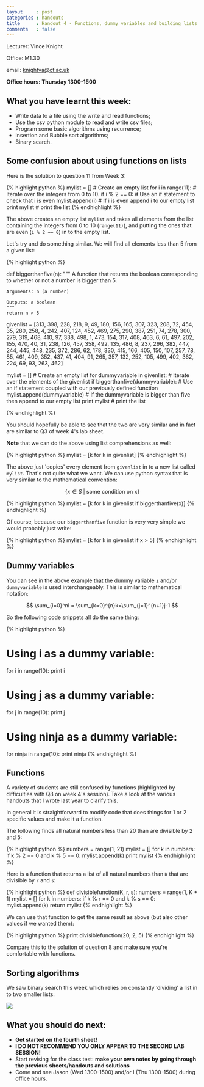 ```yaml
---
layout     : post
categories : handouts
title      : Handout 4 - Functions, dummy variables and building lists from other lists
comments   : false
---
```


Lecturer: Vince Knight

Office: M1.30

email: knightva@cf.ac.uk

**Office hours: Thursday 1300-1500**

## What you have learnt this week:

- Write data to a file using the write and read functions;
- Use the csv python module to read and write csv files;
- Program some basic algorithms using recurrence;
- Insertion and Bubble sort algorithms;
- Binary search.

## Some confusion about using functions on lists

Here is the solution to question 11 from Week 3:

{% highlight python %}
mylist = [] # Create an empty list
for i in range(11): # Iterate over the integers from 0 to 10.
    if i % 2 == 0: # Use an if statement to check that i is even
            mylist.append(i) # If i is even append i to our empty list
            print mylist # print the list
{% endhighlight %}

The above creates an empty list `mylist` and takes all elements from the list containing the integers from 0 to 10 (`range(11)`), and putting the ones that are even (`i % 2 == 0`) in to the empty list.

Let's try and do something similar.
We will find all elements less than 5 from a given list:

{% highlight python %}

def biggerthanfive(n):
    """
    A function that returns the boolean corresponding to whether or not a number is bigger than 5.

    Arguments: n (a number)

    Outputs: a boolean
    """
    return n > 5

givenlist = [313, 398, 228, 218, 9, 49, 180, 156, 165, 307, 323, 208, 72, 454, 35, 280, 258, 4, 242, 407, 124, 452, 469, 275, 290, 387, 251, 74, 278, 300, 279, 319, 468, 410, 97, 338, 498, 1, 473, 154, 317, 408, 463, 6, 61, 497, 202, 155, 470, 40, 31, 238, 126, 457, 358, 492, 135, 486, 8, 237, 296, 382, 447, 244, 445, 448, 235, 372, 286, 62, 178, 330, 415, 166, 405, 150, 107, 257, 78, 85, 461, 409, 352, 437, 41, 404, 91, 265, 357, 132, 252, 105, 499, 402, 362, 224, 69, 93, 263, 462]

mylist = []  # Create an empty list
for dummyvariable in givenlist:  # Iterate over the elements of the givenlist
    if biggerthanfive(dummyvariable):  # Use an if statement coupled with our previously defined function
        mylist.append(dummyvariable)  # If the dummyvariable is bigger than five then append to our empty list
print mylist  # print the list

{% endhighlight %}

You should hopefully be able to see that the two are very similar and in fact are similar to Q3 of week 4's lab sheet.

**Note** that we can do the above using list comprehensions as well:

{% highlight python %}
mylist = [k for k in givenlist]
{% endhighlight %}

The above just 'copies' every element from `givenlist` in to a new list called `mylist`.
That's not quite what we want.
We can use python syntax that is very similar to the mathematical convention:

$$
\{x\in S\;|\text{ some condition on x}\}
$$

{% highlight python %}
mylist = [k for k in givenlist if biggerthanfive(x)]
{% endhighlight %}

Of course, because our `biggerthanfive` function is very very simple we would probably just write:

{% highlight python %}
mylist = [k for k in givenlist if x > 5]
{% endhighlight %}

## Dummy variables

You can see in the above example that the dummy variable `i` and/or `dummyvariable` is used interchangeably.
This is similar to mathematical notation:


$$
\sum_{i=0}^ni = \sum_{k=0}^{n}k=\sum_{j=1}^{n+1}j-1
$$

So the following code snippets all do the same thing:

{% highlight python %}
# Using i as a dummy variable:
for i in range(10):
    print i

# Using j as a dummy variable:
for j in range(10):
    print j

# Using ninja as a dummy variable:
for ninja in range(10):
    print ninja
{% endhighlight %}

## Functions

A variety of students are still confused by functions (highlighted by difficulties with Q8 on week 4's session).
Take a look at the various handouts that I wrote last year to clarify this.

In general it is straightforward to modify code that does things for 1 or 2 specific values and make it a function.

The following finds all natural numbers less than 20 than are divisible by 2 and 5:

{% highlight python %}
numbers = range(1, 21)
mylist = []
for k in numbers:
    if k % 2 == 0 and k % 5 == 0:
        mylist.append(k)
print mylist
{% endhighlight %}

Here is a function that returns a list of all natural numbers than `K` that are divisible by `r` and `s`:

{% highlight python %}
def divisiblefunction(K, r, s):
    numbers = range(1, K + 1)
    mylist = []
    for k in numbers:
        if k % r == 0 and k % s == 0:
            mylist.append(k)
    return mylist
{% endhighlight %}

We can use that function to get the same result as above (but also other values if we wanted them):

{% highlight python %}
print divisiblefunction(20, 2, 5)
{% endhighlight %}

Compare this to the solution of question 8 and make sure you're comfortable with functions.

## Sorting algorithms

We saw binary search this week which relies on constantly ‘dividing’ a list in to two smaller lists:

![]({{site.baseurl}}/Handouts/2013-2014/Images/binary.svg)

## What you should do next:

- **Get started on the fourth sheet!**
- **I DO NOT RECOMMEND YOU ONLY APPEAR TO THE SECOND LAB SESSION!**
- Start revising for the class test: **make your own notes by going through the previous sheets/handouts and solutions**
- Come and see Jason (Wed 1300-1500) and/or I (Thu 1300-1500) during office hours.
